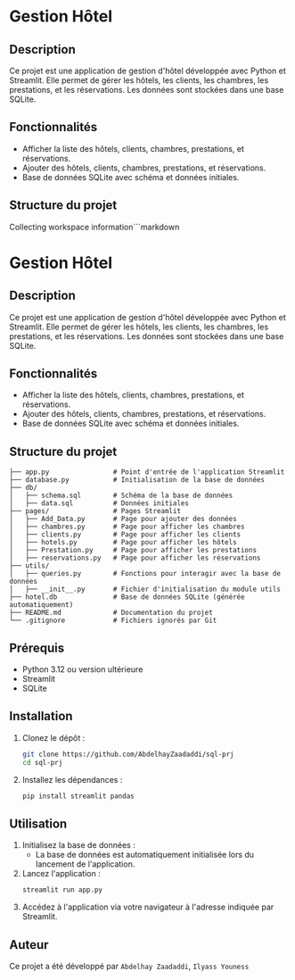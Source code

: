 # Gestion Hôtel

## Description
Ce projet est une application de gestion d'hôtel développée avec Python et Streamlit. Elle permet de gérer les hôtels, les clients, les chambres, les prestations, et les réservations. Les données sont stockées dans une base SQLite.

## Fonctionnalités
- Afficher la liste des hôtels, clients, chambres, prestations, et réservations.
- Ajouter des hôtels, clients, chambres, prestations, et réservations.
- Base de données SQLite avec schéma et données initiales.

## Structure du projet
Collecting workspace information```markdown
# Gestion Hôtel

## Description
Ce projet est une application de gestion d'hôtel développée avec Python et Streamlit. Elle permet de gérer les hôtels, les clients, les chambres, les prestations, et les réservations. Les données sont stockées dans une base SQLite.

## Fonctionnalités
- Afficher la liste des hôtels, clients, chambres, prestations, et réservations.
- Ajouter des hôtels, clients, chambres, prestations, et réservations.
- Base de données SQLite avec schéma et données initiales.

## Structure du projet
```
├── app.py                # Point d'entrée de l'application Streamlit
├── database.py           # Initialisation de la base de données
├── db/
│   ├── schema.sql        # Schéma de la base de données
│   ├── data.sql          # Données initiales
├── pages/                # Pages Streamlit
│   ├── Add_Data.py       # Page pour ajouter des données
│   ├── chambres.py       # Page pour afficher les chambres
│   ├── clients.py        # Page pour afficher les clients
│   ├── hotels.py         # Page pour afficher les hôtels
│   ├── Prestation.py     # Page pour afficher les prestations
│   ├── reservations.py   # Page pour afficher les réservations
├── utils/
│   ├── queries.py        # Fonctions pour interagir avec la base de données
│   ├── __init__.py       # Fichier d'initialisation du module utils
├── hotel.db              # Base de données SQLite (générée automatiquement)
├── README.md             # Documentation du projet
└── .gitignore            # Fichiers ignorés par Git
```

## Prérequis
- Python 3.12 ou version ultérieure
- Streamlit
- SQLite

## Installation
1. Clonez le dépôt :
   ```bash
   git clone https://github.com/AbdelhayZaadaddi/sql-prj
   cd sql-prj
   ```
2. Installez les dépendances :
   ```bash
   pip install streamlit pandas
   ```

## Utilisation
1. Initialisez la base de données :
   - La base de données est automatiquement initialisée lors du lancement de l'application.
2. Lancez l'application :
   ```bash
   streamlit run app.py
   ```
3. Accédez à l'application via votre navigateur à l'adresse indiquée par Streamlit.

## Auteur
Ce projet a été développé par 
`Abdelhay Zaadaddi`,
`Ilyass Youness`
